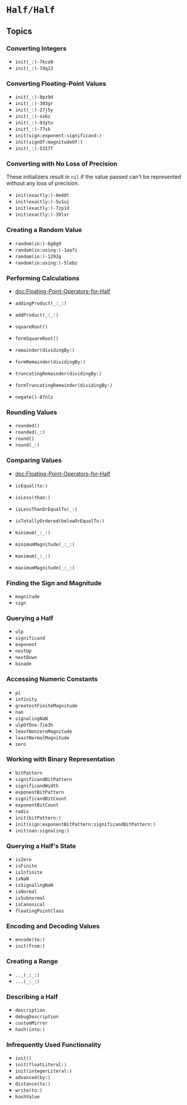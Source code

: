 # ``Half/Half``

## Topics

### Converting Integers

- ``init(_:)-7kco9``
- ``init(_:)-7dq13``

### Converting Floating-Point Values

- ``init(_:)-8pz9d``
- ``init(_:)-303gr``
- ``init(_:)-27j5y``
- ``init(_:)-sx6z``
- ``init(_:)-93ytu``
- ``init(_:)-77sk``
- ``init(sign:exponent:significand:)``
- ``init(signOf:magnitudeOf:)``
- ``init(_:)-5317f``

### Converting with No Loss of Precision

These initializers result in `nil` if the value passed can't be represented without any loss of precision.

- ``init(exactly:)-6m48t``
- ``init(exactly:)-5u1uj``
- ``init(exactly:)-7zp1d``
- ``init(exactly:)-39lxr``

### Creating a Random Value

- ``random(in:)-6g8g9``
- ``random(in:using:)-1aafi``
- ``random(in:)-1292g``
- ``random(in:using:)-5lebz``

### Performing Calculations

- <doc:Floating-Point-Operators-for-Half>

- ``addingProduct(_:_:)``
- ``addProduct(_:_:)``
- ``squareRoot()``
- ``formSquareRoot()``
- ``remainder(dividingBy:)``
- ``formRemainder(dividingBy:)``
- ``truncatingRemainder(dividingBy:)``
- ``formTruncatingRemainder(dividingBy:)``
- ``negate()-87nlz``

### Rounding Values

- ``rounded()``
- ``rounded(_:)``
- ``round()``
- ``round(_:)``

### Comparing Values

- <doc:Floating-Point-Operators-for-Half>

- ``isEqual(to:)``
- ``isLess(than:)``
- ``isLessThanOrEqualTo(_:)``
- ``isTotallyOrdered(belowOrEqualTo:)``
- ``minimum(_:_:)``
- ``minimumMagnitude(_:_:)``
- ``maximum(_:_:)``
- ``maximumMagnitude(_:_:)``

### Finding the Sign and Magnitude

- ``magnitude``
- ``sign``

### Querying a Half

- ``ulp``
- ``significand``
- ``exponent``
- ``nextUp``
- ``nextDown``
- ``binade``

### Accessing Numeric Constants

- ``pi``
- ``infinity``
- ``greatestFiniteMagnitude``
- ``nan``
- ``signalingNaN``
- ``ulpOfOne-7ie3h``
- ``leastNonzeroMagnitude``
- ``leastNormalMagnitude``
- ``zero``

### Working with Binary Representation

- ``bitPattern``
- ``significandBitPattern``
- ``significandWidth``
- ``exponentBitPattern``
- ``significandBitCount``
- ``exponentBitCount``
- ``radix``
- ``init(bitPattern:)``
- ``init(sign:exponentBitPattern:significandBitPattern:)``
- ``init(nan:signaling:)``

### Querying a Half's State

- ``isZero``
- ``isFinite``
- ``isInfinite``
- ``isNaN``
- ``isSignalingNaN``
- ``isNormal``
- ``isSubnormal``
- ``isCanonical``
- ``floatingPointClass``

### Encoding and Decoding Values

- ``encode(to:)``
- ``init(from:)``

### Creating a Range

- ``.._(_:_:)``
- ``...(_:_:)``

### Describing a Half

- ``description``
- ``debugDescription``
- ``customMirror``
- ``hash(into:)``

### Infrequently Used Functionality

- ``init()``
- ``init(floatLiteral:)``
- ``init(integerLiteral:)``
- ``advanced(by:)``
- ``distance(to:)``
- ``write(to:)``
- ``hashValue``

<!-- Copyright (c) 2021 SomeRandomiOSDev. All Rights Reserved. -->
